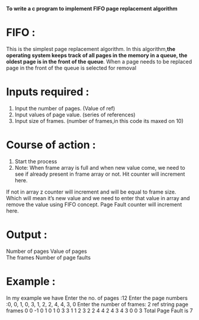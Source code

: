 
**To write a c program to implement FIFO page replacement algorithm**

# FIFO :
This is the simplest page replacement algorithm. In this algorithm,**the operating system keeps track of all pages in the memory in a queue, the oldest page is in the front of the queue**. When a page needs to be replaced page in the front of the queue is selected for removal

# Inputs required :
1. Input the number of pages. (Value of ref)
2. Input values of page value. (series of references)
3. Input size of frames. (number of frames,in this code its maxed on 10)

# Course of action :
1. Start the process
2. Note:
When frame array is full and when new value come, we need to see if already present in frame array or not. Hit counter will increment here.

If not in array z counter will increment and will be equal to frame size. Which will mean it’s new value and we need to enter that value in array and remove the value using FIFO concept. Page Fault counter will increment here.

# Output :
Number of pages
Value of pages  
The frames
Number of page faults

# Example :
In my example we have 
Enter the no. of pages :12 
Enter the page numbers :0, 0, 1, 0, 3, 1, 2, 2, 4, 4, 3, 0
Enter the number of frames: 2
ref string         page frames
0               0       -1
0
1               0       1
0
3               3       1
1
2               3       2
2
4               4       2
4
3               4       3
0               0       3
Total Page Fault is 7



